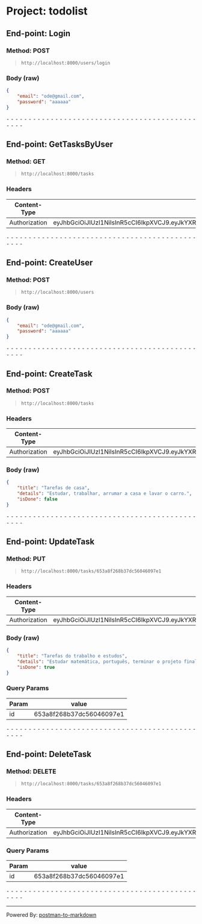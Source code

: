 # Project: todolist

## End-point: Login
### Method: POST
>```
>http://localhost:8000/users/login
>```
### Body (**raw**)

```json
{
    "email": "ode@gmail.com",
    "password": "aaaaaa"
}
```


⁃ ⁃ ⁃ ⁃ ⁃ ⁃ ⁃ ⁃ ⁃ ⁃ ⁃ ⁃ ⁃ ⁃ ⁃ ⁃ ⁃ ⁃ ⁃ ⁃ ⁃ ⁃ ⁃ ⁃ ⁃ ⁃ ⁃ ⁃ ⁃ ⁃ ⁃ ⁃ ⁃ ⁃ ⁃ ⁃ ⁃ ⁃ ⁃ ⁃ ⁃ ⁃ ⁃ ⁃ ⁃ ⁃ ⁃

## End-point: GetTasksByUser
### Method: GET
>```
>http://localhost:8000/tasks
>```
### Headers

|Content-Type|Value|
|---|---|
|Authorization|eyJhbGciOiJIUzI1NiIsInR5cCI6IkpXVCJ9.eyJkYXRhIjp7ImVtYWlsIjoib2RlQGdtYWlsLmNvbSIsInVzZXJJZCI6IjY1M2E4ZGUyOGIzN2RjNTYwNDYwOTdkZSJ9LCJpYXQiOjE2OTgzMzYyODN9.np4pdDl6FQod_k4whSvklH4h7STBQHo1SO_F3b0bvM8|



⁃ ⁃ ⁃ ⁃ ⁃ ⁃ ⁃ ⁃ ⁃ ⁃ ⁃ ⁃ ⁃ ⁃ ⁃ ⁃ ⁃ ⁃ ⁃ ⁃ ⁃ ⁃ ⁃ ⁃ ⁃ ⁃ ⁃ ⁃ ⁃ ⁃ ⁃ ⁃ ⁃ ⁃ ⁃ ⁃ ⁃ ⁃ ⁃ ⁃ ⁃ ⁃ ⁃ ⁃ ⁃ ⁃ ⁃

## End-point: CreateUser
### Method: POST
>```
>http://localhost:8000/users
>```
### Body (**raw**)

```json
{
    "email": "ode@gmail.com",
    "password": "aaaaaa"
}
```


⁃ ⁃ ⁃ ⁃ ⁃ ⁃ ⁃ ⁃ ⁃ ⁃ ⁃ ⁃ ⁃ ⁃ ⁃ ⁃ ⁃ ⁃ ⁃ ⁃ ⁃ ⁃ ⁃ ⁃ ⁃ ⁃ ⁃ ⁃ ⁃ ⁃ ⁃ ⁃ ⁃ ⁃ ⁃ ⁃ ⁃ ⁃ ⁃ ⁃ ⁃ ⁃ ⁃ ⁃ ⁃ ⁃ ⁃

## End-point: CreateTask
### Method: POST
>```
>http://localhost:8000/tasks
>```
### Headers

|Content-Type|Value|
|---|---|
|Authorization|eyJhbGciOiJIUzI1NiIsInR5cCI6IkpXVCJ9.eyJkYXRhIjp7ImVtYWlsIjoib2RlQGdtYWlsLmNvbSIsInVzZXJJZCI6IjY1M2E4ZGUyOGIzN2RjNTYwNDYwOTdkZSJ9LCJpYXQiOjE2OTgzMzYyODN9.np4pdDl6FQod_k4whSvklH4h7STBQHo1SO_F3b0bvM8|


### Body (**raw**)

```json
{
    "title": "Tarefas de casa",
    "details": "Estudar, trabalhar, arrumar a casa e lavar o carro.",
    "isDone": false
}
```


⁃ ⁃ ⁃ ⁃ ⁃ ⁃ ⁃ ⁃ ⁃ ⁃ ⁃ ⁃ ⁃ ⁃ ⁃ ⁃ ⁃ ⁃ ⁃ ⁃ ⁃ ⁃ ⁃ ⁃ ⁃ ⁃ ⁃ ⁃ ⁃ ⁃ ⁃ ⁃ ⁃ ⁃ ⁃ ⁃ ⁃ ⁃ ⁃ ⁃ ⁃ ⁃ ⁃ ⁃ ⁃ ⁃ ⁃

## End-point: UpdateTask
### Method: PUT
>```
>http://localhost:8000/tasks/653a8f268b37dc56046097e1
>```
### Headers

|Content-Type|Value|
|---|---|
|Authorization|eyJhbGciOiJIUzI1NiIsInR5cCI6IkpXVCJ9.eyJkYXRhIjp7ImVtYWlsIjoib2RlQGdtYWlsLmNvbSIsInVzZXJJZCI6IjY1M2E4ZGUyOGIzN2RjNTYwNDYwOTdkZSJ9LCJpYXQiOjE2OTgzMzYyODN9.np4pdDl6FQod_k4whSvklH4h7STBQHo1SO_F3b0bvM8|


### Body (**raw**)

```json
{
    "title": "Tarefas do trabalho e estudos",
    "details": "Estudar matemática, português, terminar o projeto final",
    "isDone": true
}
```

### Query Params

|Param|value|
|---|---|
|id|653a8f268b37dc56046097e1|



⁃ ⁃ ⁃ ⁃ ⁃ ⁃ ⁃ ⁃ ⁃ ⁃ ⁃ ⁃ ⁃ ⁃ ⁃ ⁃ ⁃ ⁃ ⁃ ⁃ ⁃ ⁃ ⁃ ⁃ ⁃ ⁃ ⁃ ⁃ ⁃ ⁃ ⁃ ⁃ ⁃ ⁃ ⁃ ⁃ ⁃ ⁃ ⁃ ⁃ ⁃ ⁃ ⁃ ⁃ ⁃ ⁃ ⁃

## End-point: DeleteTask
### Method: DELETE
>```
>http://localhost:8000/tasks/653a8f268b37dc56046097e1
>```
### Headers

|Content-Type|Value|
|---|---|
|Authorization|eyJhbGciOiJIUzI1NiIsInR5cCI6IkpXVCJ9.eyJkYXRhIjp7ImVtYWlsIjoib2RlQGdtYWlsLmNvbSIsInVzZXJJZCI6IjY1M2E4ZGUyOGIzN2RjNTYwNDYwOTdkZSJ9LCJpYXQiOjE2OTgzMzYyODN9.np4pdDl6FQod_k4whSvklH4h7STBQHo1SO_F3b0bvM8|


### Query Params

|Param|value|
|---|---|
|id|653a8f268b37dc56046097e1|



⁃ ⁃ ⁃ ⁃ ⁃ ⁃ ⁃ ⁃ ⁃ ⁃ ⁃ ⁃ ⁃ ⁃ ⁃ ⁃ ⁃ ⁃ ⁃ ⁃ ⁃ ⁃ ⁃ ⁃ ⁃ ⁃ ⁃ ⁃ ⁃ ⁃ ⁃ ⁃ ⁃ ⁃ ⁃ ⁃ ⁃ ⁃ ⁃ ⁃ ⁃ ⁃ ⁃ ⁃ ⁃ ⁃ ⁃
_________________________________________________
Powered By: [postman-to-markdown](https://github.com/bautistaj/postman-to-markdown/)
